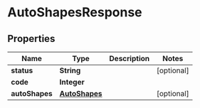 
# AutoShapesResponse

## Properties
Name | Type | Description | Notes
------------ | ------------- | ------------- | -------------
**status** | **String** |  |  [optional]
**code** | **Integer** |  | 
**autoShapes** | [**AutoShapes**](AutoShapes.md) |  |  [optional]



